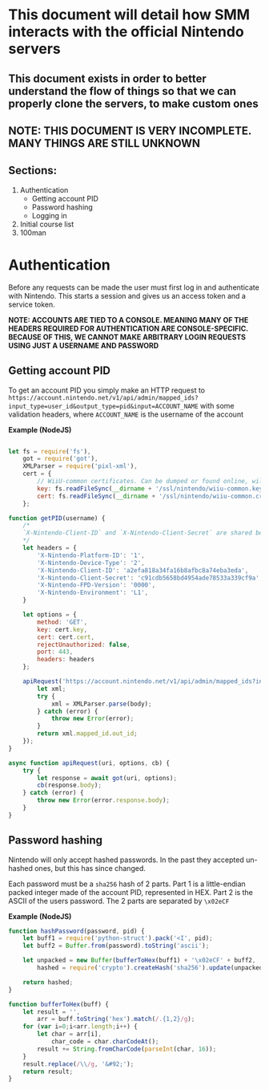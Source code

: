 # This document will detail how SMM interacts with the official Nintendo servers
## This document exists in order to better understand the flow of things so that we can properly clone the servers, to make custom ones
## **NOTE: THIS DOCUMENT IS VERY INCOMPLETE. MANY THINGS ARE STILL UNKNOWN**


## Sections:
1. Authentication
    - Getting account PID
    - Password hashing
    - Logging in
2. Initial course list
3. 100man


# Authentication
Before any requests can be made the user must first log in and authenticate with Nintendo. This starts a session and gives us an access token and a service token.

**NOTE: ACCOUNTS ARE TIED TO A CONSOLE. MEANING MANY OF THE HEADERS REQUIRED FOR AUTHENTICATION ARE CONSOLE-SPECIFIC. BECAUSE OF THIS, WE CANNOT MAKE ARBITRARY LOGIN REQUESTS USING JUST A USERNAME AND PASSWORD**


## Getting account PID
To get an account PID you simply make an HTTP request to `https://account.nintendo.net/v1/api/admin/mapped_ids?input_type=user_id&output_type=pid&input=ACCOUNT_NAME` with some validation headers, where `ACCOUNT_NAME` is the username of the account

**Example (NodeJS)**
```JavaScript

let fs = require('fs'),
    got = require('got'),
    XMLParser = require('pixl-xml'),
    cert = {
        // WiiU-common certificates. Can be dumped or found online, will not redistribite
        key: fs.readFileSync(__dirname + '/ssl/nintendo/wiiu-common.key'),
        cert: fs.readFileSync(__dirname + '/ssl/nintendo/wiiu-common.crt')
    };

function getPID(username) {
    /*
    `X-Nintendo-Client-ID` and `X-Nintendo-Client-Secret` are shared between all consoles. The names of these headers can be misleading
    */
    let headers = {
        'X-Nintendo-Platform-ID': '1',
        'X-Nintendo-Device-Type': '2',
        'X-Nintendo-Client-ID': 'a2efa818a34fa16b8afbc8a74eba3eda', 
        'X-Nintendo-Client-Secret': 'c91cdb5658bd4954ade78533a339cf9a',
        'X-Nintendo-FPD-Version': '0000',
        'X-Nintendo-Environment': 'L1',
    }

    let options = {
        method: 'GET',
        key: cert.key,
        cert: cert.cert,
        rejectUnauthorized: false,
        port: 443,
        headers: headers
    };

    apiRequest('https://account.nintendo.net/v1/api/admin/mapped_ids?input_type=user_id&output_type=pid&input=' + username, options, (body) => {
        let xml;
        try {
            xml = XMLParser.parse(body);
        } catch (error) {
            throw new Error(error);
        }
        return xml.mapped_id.out_id;
    });
}

async function apiRequest(uri, options, cb) {
    try {
        let response = await got(uri, options);
        cb(response.body);
    } catch (error) {
        throw new Error(error.response.body);
    }
}
```


## Password hashing
Nintendo will only accept hashed passwords. In the past they accepted un-hashed ones, but this has since changed.

Each password must be a `sha256` hash of 2 parts. Part 1 is a little-endian packed integer made of the account PID, represented in HEX. Part 2 is the ASCII of the users password. The 2 parts are separated by `\x02eCF`

**Example (NodeJS)**
```JavaScript
function hashPassword(password, pid) {
    let buff1 = require('python-struct').pack('<I', pid);
    let buff2 = Buffer.from(password).toString('ascii');

    let unpacked = new Buffer(bufferToHex(buff1) + '\x02eCF' + buff2, 'ascii'),
        hashed = require('crypto').createHash('sha256').update(unpacked).digest().toString('hex');

    return hashed;
}

function bufferToHex(buff) {
    let result = '',
        arr = buff.toString('hex').match(/.{1,2}/g);
    for (var i=0;i<arr.length;i++) {
        let char = arr[i],
            char_code = char.charCodeAt();
        result += String.fromCharCode(parseInt(char, 16));
    }
    result.replace(/\\/g, '&#92;');
    return result;
}
```